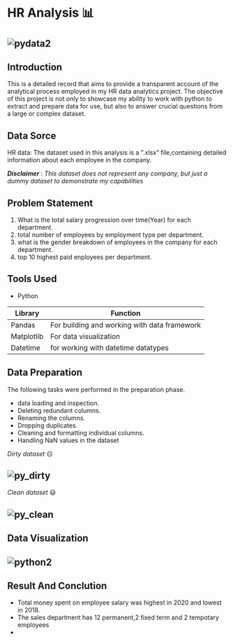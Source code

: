 # HR Analysis 📊

![pydata2](https://github.com/stephen-dk/HR-Analysis2/assets/144712896/38c71452-aeb3-4d4d-960a-60b02dfae736)
--

## Introduction

This is a detailed record that aims to provide a transparent account of the analytical process employed in my HR data analytics project. The objective of this project is not only to showcase my ability to work with  python to extract and prepare data for use, but also to answer crucial questions from a large or complex dataset.


## Data Sorce

HR data: The dataset used in this analysis is a ".xlsx" file,containing detailed information about each employee in the company.

***Disclaimer*** : *This dataset does not represent any company, but just a dummy dataset to demonstrate my capabilities*


## Problem Statement

1. What is the total salary progression over time(Year) for each department.
2. total number of employees by employment type per department.
3. what is the gender breakdown of employees in the company for each department.
4. top 10 highest paid enployees per department.


##  Tools Used
- Python 

|Library|Function|
|-------|--------|
|Pandas |For building and working with data framework|
|Matplotlib|For data visualization|
|Datetime|for working with datetime datatypes|


## Data Preparation

The following tasks were performed in the preparation phase.

- data loading and inspection.
- Deleting redundant columns.
- Renaming the columns.
- Dropping duplicates.
- Cleaning and formatting individual columns.
- Handling NaN values in the dataset

*Dirty dataset* ☹️

![py_dirty](https://github.com/stephen-dk/HR-Analysis2/assets/144712896/6ac76010-4562-4f26-b4ac-99e27d3b408e)
--

*Clean dataset* 😃

![py_clean](https://github.com/stephen-dk/HR-Analysis2/assets/144712896/1dcac6fb-c6a4-4b18-a9d9-f77893f6ce52)
--

## Data Visualization

![python2](https://github.com/stephen-dk/HR-Analysis2/assets/144712896/5a2d9b4f-4e86-471b-95e4-289c11f785f1)
--


## Result And Conclution 

- Total money spent on employee salary was highest in 2020 and lowest in 2018.
- The sales department has 12 permanent,2 fixed term and 2 tempotary employees
- 

